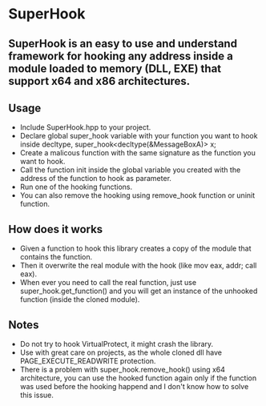 
# SuperHook

  ## SuperHook is an easy to use and understand framework for hooking any address inside a module loaded to memory (DLL, EXE) that support x64 and x86 architectures.

  ## Usage
  
  * Include SuperHook.hpp to your project.
  * Declare global super_hook variable with your function you want to hook inside decltype, super_hook<decltype(&MessageBoxA)> x;
  * Create a malicous function with the same signature as the function you want to hook.
  * Call the function init inside the global variable you created with the address of the function to hook as parameter.
  * Run one of the hooking functions.
  * You can also remove the hooking using remove_hook function or uninit function.


  ## How does it works
  
  * Given a function to hook this library creates a copy of the module that contains the function.
  * Then it overwrite the real module with the hook (like mov eax, addr; call eax).
  * When ever you need to call the real function, just use super_hook.get_function() and you will get an instance of the unhooked function (inside the cloned module).


  ## Notes
  * Do not try to hook VirtualProtect, it might crash the library.
  * Use with great care on projects, as the whole cloned dll have PAGE_EXECUTE_READWRITE protection.
  * There is a problem with super_hook.remove_hook() using x64 architecture, you can use the hooked function again only if the function was used before the hooking happend and I don't know how to solve this issue.



